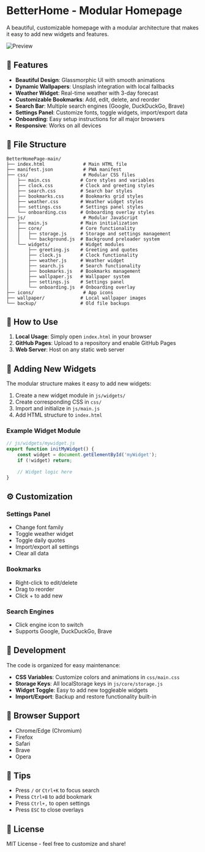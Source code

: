 # BetterHome - Modular Homepage

A beautiful, customizable homepage with a modular architecture that makes it easy to add new widgets and features.

![Preview](preview.png)

## 🎨 Features

- **Beautiful Design**: Glassmorphic UI with smooth animations
- **Dynamic Wallpapers**: Unsplash integration with local fallbacks
- **Weather Widget**: Real-time weather with 3-day forecast
- **Customizable Bookmarks**: Add, edit, delete, and reorder
- **Search Bar**: Multiple search engines (Google, DuckDuckGo, Brave)
- **Settings Panel**: Customize fonts, toggle widgets, import/export data
- **Onboarding**: Easy setup instructions for all major browsers
- **Responsive**: Works on all devices

## 📁 File Structure

```
BetterHomePage-main/
├── index.html              # Main HTML file
├── manifest.json           # PWA manifest
├── css/                    # Modular CSS files
│   ├── main.css           # Core styles and variables
│   ├── clock.css          # Clock and greeting styles
│   ├── search.css         # Search bar styles
│   ├── bookmarks.css      # Bookmarks grid styles
│   ├── weather.css        # Weather widget styles
│   ├── settings.css       # Settings panel styles
│   └── onboarding.css     # Onboarding overlay styles
├── js/                     # Modular JavaScript
│   ├── main.js            # Main initialization
│   ├── core/              # Core functionality
│   │   ├── storage.js     # Storage and settings management
│   │   └── background.js  # Background preloader system
│   └── widgets/           # Widget modules
│       ├── greeting.js    # Greeting and quotes
│       ├── clock.js       # Clock functionality
│       ├── weather.js     # Weather widget
│       ├── search.js      # Search functionality
│       ├── bookmarks.js   # Bookmarks management
│       ├── wallpaper.js   # Wallpaper system
│       ├── settings.js    # Settings panel
│       └── onboarding.js  # Onboarding overlay
├── icons/                  # App icons
├── wallpaper/             # Local wallpaper images
└── backup/                # Old file backups

```

## 🚀 How to Use

1. **Local Usage**: Simply open `index.html` in your browser
2. **GitHub Pages**: Upload to a repository and enable GitHub Pages
3. **Web Server**: Host on any static web server

## 🧩 Adding New Widgets

The modular structure makes it easy to add new widgets:

1. Create a new widget module in `js/widgets/`
2. Create corresponding CSS in `css/`
3. Import and initialize in `js/main.js`
4. Add HTML structure to `index.html`

### Example Widget Module

```javascript
// js/widgets/mywidget.js
export function initMyWidget() {
    const widget = document.getElementById('myWidget');
    if (!widget) return;
    
    // Widget logic here
}
```

## ⚙️ Customization

### Settings Panel
- Change font family
- Toggle weather widget
- Toggle daily quotes
- Import/export all settings
- Clear all data

### Bookmarks
- Right-click to edit/delete
- Drag to reorder
- Click + to add new

### Search Engines
- Click engine icon to switch
- Supports Google, DuckDuckGo, Brave

## 🔧 Development

The code is organized for easy maintenance:

- **CSS Variables**: Customize colors and animations in `css/main.css`
- **Storage Keys**: All localStorage keys in `js/core/storage.js`
- **Widget Toggle**: Easy to add new toggleable widgets
- **Import/Export**: Backup and restore functionality built-in

## 📱 Browser Support

- Chrome/Edge (Chromium)
- Firefox
- Safari
- Brave
- Opera

## 🌟 Tips

- Press `/` or `Ctrl+K` to focus search
- Press `Ctrl+B` to add bookmark
- Press `Ctrl+,` to open settings
- Press `ESC` to close overlays

## 📄 License

MIT License - feel free to customize and share!
